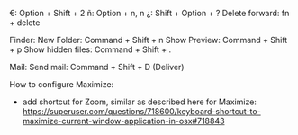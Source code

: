 
€: Option + Shift + 2
ñ: Option + n, n
¿: Shift + Option + ?
Delete forward: fn + delete

Finder:
New Folder: Command + Shift + n
Show Preview: Command + Shift + p
Show hidden files: Command + Shift + .

Mail:
Send mail: Command + Shift + D (Deliver)

How to configure Maximize:
- add shortcut for Zoom, similar as described here for Maximize:
https://superuser.com/questions/718600/keyboard-shortcut-to-maximize-current-window-application-in-osx#718843
